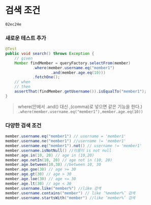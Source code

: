 # 검색 조건
`02ec24e`  

### 새로운 테스트 추가
```java
@Test
public void search() throws Exception {
    // given
    Member findMember = queryFactory.selectFrom(member)
            .where(member.username.eq("member1")
                    .and(member.age.eq(10)))
            .fetchOne();
    // when
    // then
    assertThat(findMember.getUsername()).isEqualTo("member1");
}
```
> where(안에서 .and() 대신 ,(comma)로 넣으면 같은 기능을 한다.)   
`.where(member.username.eq("member1"),member.age.eq(10))`


### 다양한 검색 조건
``` java
member.username.eq("member1") // username = 'member1'   
member.username.ne("member1") //username != 'member1'  
member.username.eq("member1").not() // username != 'member1'
member.username.isNotNull() //이름이 is not null   
member.age.in(10, 20) // age in (10,20)  
member.age.notIn(10, 20) // age not in (10, 20)   
member.age.between(10,30) //between 10, 30
member.age.goe(30) // age >= 30 
member.age.gt(30) // age > 30   
member.age.loe(30) // age <= 30 
member.age.lt(30) // age < 30
member.username.like("member%") //like 검색 
member.username.contains("member") // like ‘%member%’ 검색 
member.username.startsWith("member") //like ‘member%’ 검색
```